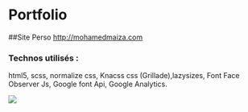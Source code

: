 # Portfolio

##Site Perso http://mohamedmaiza.com

### Technos utilisés :
html5, scss, normalize css, Knacss css (Grillade),lazysizes, Font Face Observer Js, Google font Api, Google Analytics.

![](https://github.com/HediMaiza/portfolio/tree/master/bower_components/KNACSS/img/maiza_mohamed_small.jpg)

